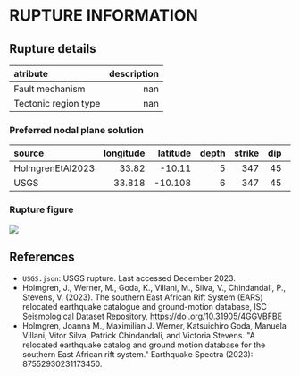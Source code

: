 # RUPTURE INFORMATION
    
## Rupture details

| atribute             |   description |
|:---------------------|--------------:|
| Fault mechanism      |           nan |
| Tectonic region type |           nan |

### Preferred nodal plane solution

| source           |   longitude |   latitude |   depth |   strike |   dip |   rake |   mag |
|:-----------------|------------:|-----------:|--------:|---------:|------:|-------:|------:|
| HolmgrenEtAl2023 |      33.82  |    -10.11  |       5 |      347 |    45 |    -77 |     6 |
| USGS             |      33.818 |    -10.108 |       6 |      347 |    45 |    -77 |     6 |

### Rupture figure

![](earthquake_ruptures.png)

## References

- `USGS.json`: USGS rupture. Last accessed December 2023.
- Holmgren, J., Werner, M., Goda, K., Villani, M., Silva, V., Chindandali, P., Stevens, V. (2023). The southern East African Rift System (EARS) relocated earthquake catalogue and ground-motion database, ISC Seismological Dataset Repository, https://doi.org/10.31905/4GGVBFBE
- Holmgren, Joanna M., Maximilian J. Werner, Katsuichiro Goda, Manuela Villani, Vitor Silva, Patrick Chindandali, and Victoria Stevens. "A relocated earthquake catalog and ground motion database for the southern East African rift system." Earthquake Spectra (2023): 87552930231173450.
